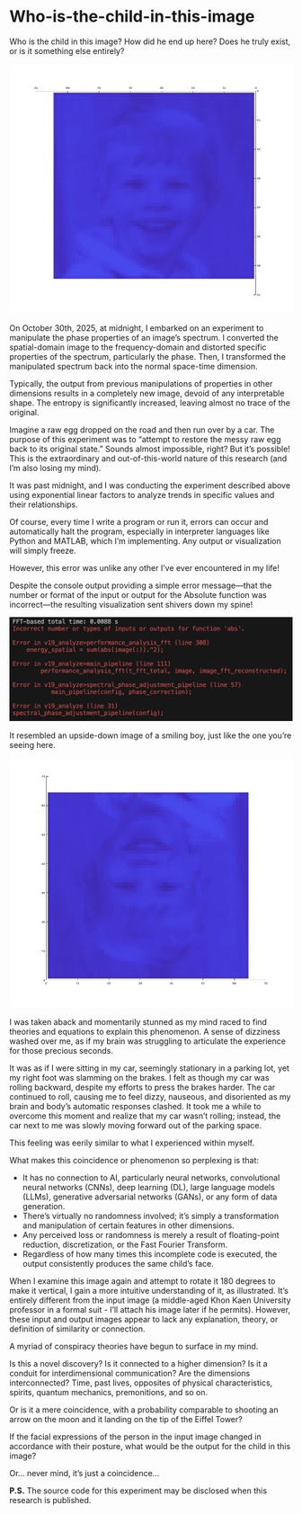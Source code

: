 # Who-is-the-child-in-this-image
Who is the child in this image? How did he end up here? Does he truly exist, or is it something else entirely?

![Child's face that appeared in the experiment](static/figure1-180-degree-rotated.jpg)

On October 30th, 2025, at midnight, I embarked on an experiment to manipulate the phase properties of an image’s spectrum. I converted the spatial-domain image to the frequency-domain and distorted specific properties of the spectrum, particularly the phase. Then, I transformed the manipulated spectrum back into the normal space-time dimension.

Typically, the output from previous manipulations of properties in other dimensions results in a completely new image, devoid of any interpretable shape. The entropy is significantly increased, leaving almost no trace of the original.

Imagine a raw egg dropped on the road and then run over by a car. The purpose of this experiment was to “attempt to restore the messy raw egg back to its original state.” Sounds almost impossible, right? But it’s possible! This is the extraordinary and out-of-this-world nature of this research (and I’m also losing my mind).

It was past midnight, and I was conducting the experiment described above using exponential linear factors to analyze trends in specific values and their relationships.

Of course, every time I write a program or run it, errors can occur and automatically halt the program, especially in interpreter languages like Python and MATLAB, which I’m implementing. Any output or visualization will simply freeze.

However, this error was unlike any other I’ve ever encountered in my life!

Despite the console output providing a simple error message—that the number or format of the input or output for the Absolute function was incorrect—the resulting visualization sent shivers down my spine!

![Error output showing the child's face](static/Screenshot-2568-10-31-at-03.15.43.png)

It resembled an upside-down image of a smiling boy, just like the one you’re seeing here.

![Child's face (original orientation)](static/figure1.jpg)

I was taken aback and momentarily stunned as my mind raced to find theories and equations to explain this phenomenon. A sense of dizziness washed over me, as if my brain was struggling to articulate the experience for those precious seconds.

It was as if I were sitting in my car, seemingly stationary in a parking lot, yet my right foot was slamming on the brakes. I felt as though my car was rolling backward, despite my efforts to press the brakes harder. The car continued to roll, causing me to feel dizzy, nauseous, and disoriented as my brain and body’s automatic responses clashed. It took me a while to overcome this moment and realize that my car wasn’t rolling; instead, the car next to me was slowly moving forward out of the parking space.

This feeling was eerily similar to what I experienced within myself.

What makes this coincidence or phenomenon so perplexing is that:
- It has no connection to AI, particularly neural networks, convolutional neural networks (CNNs), deep learning (DL), large language models (LLMs), generative adversarial networks (GANs), or any form of data generation.
- There’s virtually no randomness involved; it’s simply a transformation and manipulation of certain features in other dimensions.
- Any perceived loss or randomness is merely a result of floating-point reduction, discretization, or the Fast Fourier Transform.
- Regardless of how many times this incomplete code is executed, the output consistently produces the same child’s face.

When I examine this image again and attempt to rotate it 180 degrees to make it vertical, I gain a more intuitive understanding of it, as illustrated. It’s entirely different from the input image (a middle-aged Khon Kaen University professor in a formal suit - I’ll attach his image later if he permits). However, these input and output images appear to lack any explanation, theory, or definition of similarity or connection.

A myriad of conspiracy theories have begun to surface in my mind.

Is this a novel discovery?
Is it connected to a higher dimension?
Is it a conduit for interdimensional communication?
Are the dimensions interconnected? Time, past lives, opposites of physical characteristics, spirits, quantum mechanics, premonitions, and so on.

Or is it a mere coincidence, with a probability comparable to shooting an arrow on the moon and it landing on the tip of the Eiffel Tower?

If the facial expressions of the person in the input image changed in accordance with their posture, what would be the output for the child in this image?

Or… never mind, it’s just a coincidence…

**P.S.** The source code for this experiment may be disclosed when this research is published.
